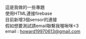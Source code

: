 這是我做的一些專題<br>
使用HTML連接firebase<br>
目前新增3個sensor的連接<br>
假如想要測試請email聯繫我喔啾咪<3<br>
email : howard19970613@gmail.com
